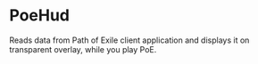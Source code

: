 PoeHud
======

Reads data from Path of Exile client application and displays it on transparent overlay, while you play PoE.
